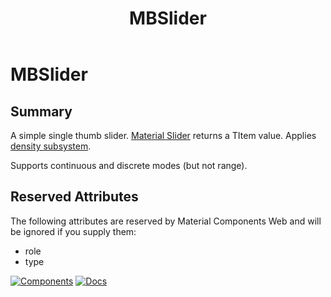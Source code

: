 ﻿---
uid: C.MBSlider
title: MBSlider
---
# MBSlider

## Summary

A simple single thumb slider. [Material Slider](https://material-web.dev/components/slider/) returns a TItem value. Applies [density subsystem](xref:A.Density).

Supports continuous and discrete modes (but not range).

## Reserved Attributes

The following attributes are reserved by Material Components Web and will be ignored if you supply them:

- role
- type

[![Components](https://img.shields.io/static/v1?label=Components&message=Core&color=blue)](xref:A.CoreComponents)
[![Docs](https://img.shields.io/static/v1?label=API%20Documentation&message=MBSlider&color=brightgreen)](xref:Material.Blazor.MBSlider`1)
